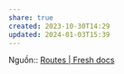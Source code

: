 ```yaml
---
share: true
created: 2023-10-30T14:29
updated: 2024-01-03T15:39
---
```


Nguồn:: [Routes | Fresh docs](https://fresh.deno.dev/docs/concepts/routes)
